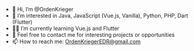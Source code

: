 - 👋 Hi, I’m @OrdenKrieger
- 👀 I’m interested in Java, JavaScript (Vue.js, Vanilla), Python, PHP, Dart (Flutter)
- 👨‍💻 I’m currently learning Vue.js and Flutter
- 📩 Feel free to contact me for interesting projects or opportunities
- 📫 How to reach me: OrdenKriegerEDR@gmail.com

<!---
OrdenKrieger/OrdenKrieger is a ✨ special ✨ repository because its `README.md` (this file) appears on your GitHub profile.
You can click the Preview link to take a look at your changes.
--->
